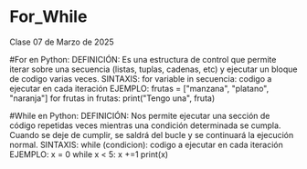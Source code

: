# For_While
Clase 07 de Marzo de 2025

#For en Python: DEFINICIÓN: Es una estructura de control que permite iterar sobre una secuencia (listas, tuplas, cadenas, etc) y ejecutar un bloque de codigo varias                              veces.
                SINTAXIS: for variable in secuencia: codigo a ejecutar en cada iteración 
                EJEMPLO: frutas = ["manzana", "platano", "naranja"] 
                         for frutas in frutas: 
                           print("Tengo una", fruta)

#While en Python: DEFINICIÓN: Nos permite ejecutar una sección de código repetidas veces mientras una condición determinada se cumpla. Cuando se deje de cumplir, se                                saldrá del bucle y se continuará la ejecución normal.
                  SINTAXIS: while (condicion): codigo a ejecutar en cada iteración
                  EJEMPLO: x = 0
                           while x < 5:
                             x +=1
                             print(x)
